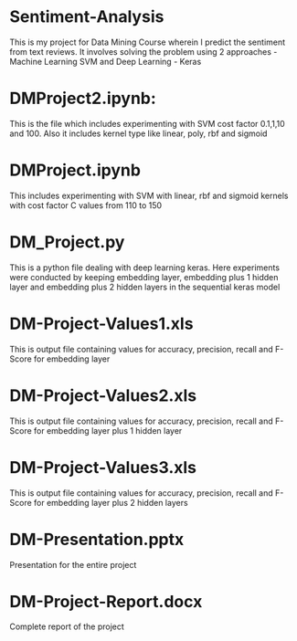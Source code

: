 # Sentiment-Analysis
This is my project for Data Mining Course wherein I predict the sentiment from text reviews. It involves solving the problem using 2 approaches - Machine Learning SVM and Deep Learning - Keras

# DMProject2.ipynb:
This is the file which includes experimenting with SVM cost factor 0.1,1,10 and 100. Also it includes kernel type like linear, poly, rbf and sigmoid

# DMProject.ipynb
This includes experimenting with SVM with linear, rbf and sigmoid kernels with cost factor C values from 110 to 150 

# DM_Project.py
This is a python file dealing with deep learning keras. Here experiments were conducted by keeping embedding layer, embedding plus 1 hidden layer and embedding plus 2 hidden layers in the sequential keras model

# DM-Project-Values1.xls
This is output file containing values for accuracy, precision, recall and F-Score for embedding layer

# DM-Project-Values2.xls
This is output file containing values for accuracy, precision, recall and F-Score for embedding layer plus 1 hidden layer

# DM-Project-Values3.xls
This is output file containing values for accuracy, precision, recall and F-Score for embedding layer plus 2 hidden layers

# DM-Presentation.pptx
Presentation for the entire project

# DM-Project-Report.docx
Complete report of the project
